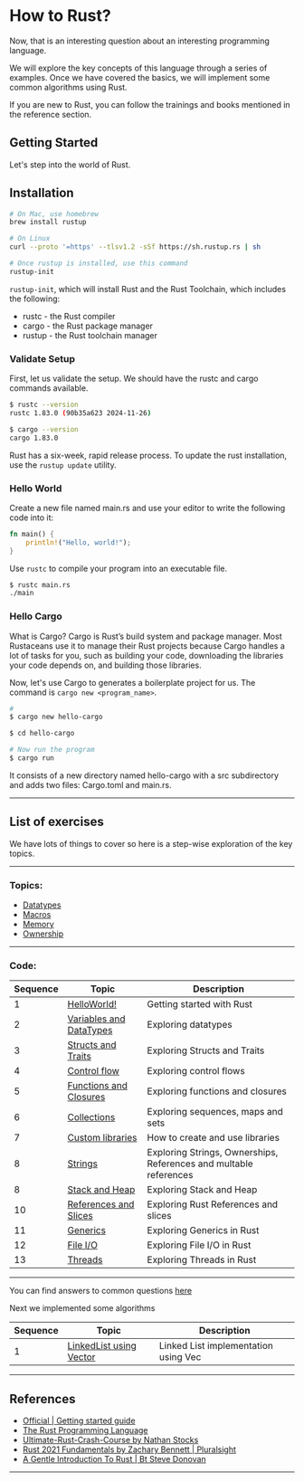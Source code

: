 # How to Rust?

Now, that is an interesting question about an interesting programming language.

We will explore the key concepts of this language through a series of examples. Once we have covered the basics, we will implement some common algorithms using Rust.

If you are new to Rust, you can follow the trainings and books mentioned in the reference section.


## Getting Started

Let's step into the world of Rust.

## Installation

```bash
# On Mac, use homebrew
brew install rustup

# On Linux
curl --proto '=https' --tlsv1.2 -sSf https://sh.rustup.rs | sh

# Once rustup is installed, use this command
rustup-init
```

`rustup-init`, which will install Rust and the Rust Toolchain, which includes the following:
- rustc - the Rust compiler
- cargo - the Rust package manager
- rustup - the Rust toolchain manager

### Validate Setup

First, let us validate the setup. We should have the rustc and cargo commands available.

```bash
$ rustc --version
rustc 1.83.0 (90b35a623 2024-11-26)

$ cargo --version
cargo 1.83.0
```

Rust has a six-week, rapid release process. To update the rust installation, use the `rustup update` utility.

### Hello World

Create a new file named main.rs and use your editor to write the following code into it:

```rust
fn main() {
	println!("Hello, world!");
}
```

Use `rustc` to compile your program into an executable file.

```bash
$ rustc main.rs
./main
```

### Hello Cargo

What is Cargo? Cargo is Rust’s build system and package manager. Most Rustaceans use it to manage their Rust projects because Cargo handles a lot of tasks for you, such as building your code, downloading the libraries your code depends on, and building those libraries.

Now, let's use Cargo to generates a boilerplate project for us. The command is `cargo new <program_name>`.

```bash
# 
$ cargo new hello-cargo

$ cd hello-cargo

# Now run the program
$ cargo run
```

It consists of a new directory named hello-cargo with a src subdirectory and adds two files: Cargo.toml and main.rs.

--------------------
## List of exercises

We have lots of things to cover so here is a step-wise exploration of the key topics.

---

### Topics:
- [Datatypes](./Datatypes.md)
- [Macros](./Macro.md)
- [Memory](./Memory.md)
- [Ownership](./Ownership.md)

---

### Code:

| Sequence | Topic  | Description |
| ---------| -----  | ----------- |
| 1 | [HelloWorld!](./code/helloworld/src/main.rs) | Getting started with Rust |
| 2 | [Variables and DataTypes](./code/variables/src/main.rs) | Exploring datatypes|
| 3 | [Structs and Traits](./code/structs_and_traits/src/main.rs) | Exploring Structs and Traits |
| 4 | [Control flow](./code/control_flow/src/main.rs) | Exploring control flows|
| 5 | [Functions and Closures](./code/demo_closures_and_functions/src/main.rs) | Exploring functions and closures|
| 6 | [Collections](./code/demo_collections/src/main.rs) | Exploring sequences, maps and sets |
| 7 | [Custom libraries](./code/demo_package/src/main.rs) | How to create and use libraries|
| 8 | [Strings](./code/demo_strings/src/main.rs) | Exploring Strings, Ownerships, References and multable references |
| 8 | [Stack and Heap](./code/stack_and_heap/src/main.rs) | Exploring Stack and Heap |
| 10 | [References and Slices](./code/references_and_slices/src/main.rs) | Exploring Rust References and slices |
| 11 | [Generics](./code/demo_generics/src/main.rs) | Exploring Generics in Rust |
| 12 | [File I/O](./code/demo_fileio/src/main.rs) | Exploring File I/O in Rust |
| 13 | [Threads](./code/demo_thread/src/main.rs) | Exploring Threads in Rust |
------------

You can find answers to common questions [here](./CommonQuestions.md)

Next we implemented some algorithms

| Sequence | Topic  | Description |
| ---------| -----  | ----------- |
| 1 | [LinkedList using Vector](./code/algorithms/src/linked_list/mod.rs) | Linked List implementation using Vec |

---

## References
* [Official | Getting started guide](https://www.rust-lang.org/learn/get-started) 
* [The Rust Programming Language](https://doc.rust-lang.org/book/)
* [Ultimate-Rust-Crash-Course by Nathan Stocks](https://www.udemy.com/course/ultimate-rust-crash-course/)
* [Rust 2021 Fundamentals by Zachary Bennett | Pluralsight](https://www.pluralsight.com/courses/rust-2021-fundamentals)
* [A Gentle Introduction To Rust | Bt Steve Donovan](https://stevedonovan.github.io/rust-gentle-intro/readme.html)

---
